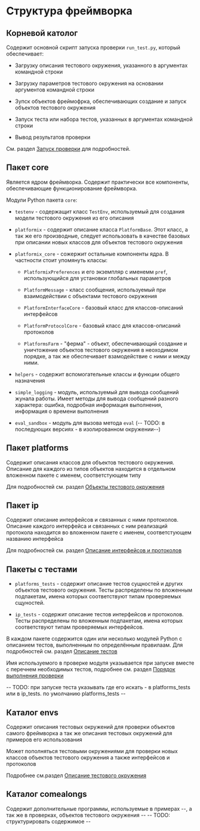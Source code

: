 # Структура фреймворка

## Корневой католог

Содержит основной скрипт запуска проверки `run_test.py`, который обеспечивает:

* Загрузку описания тестового окружения, указанного в аргументах командной строки

* Загрузку параметров тестового окружения на основании аргументов командной строки

* Зупск объектов фреймофрка, обеспечивающих создание и запуск объектов тестового окружения

* Запуск теста или набора тестов, указанных в аргументах командной строки

* Вывод результатов проверки

См. раздел [Запуск проверки](d4_testflow.md#Запуск-проверки) для подробностей.

## Пакет core

Является ядром фреймворка. Содержит практически все компоненты, обеспечивающие функционирование фреймворка.

Модули Python пакета `core`:

* `testenv` - содержащит класс `TestEnv`, используемый для создания модели тестового окружения из его описания

* `platformix` - содержит описание класса `PlatformBase`. Этот класс, а так же его производные, следует использовать 
в качестве базовых при описании новых классов для объектов тестового окружения

* `platformix_core` - сожержит остальные компоненты ядра. В частности стоит упомянуть классы:

  * `PlatformixPreferences` и его экземпляр с именемм `pref`, использующийся для установки глобальных параметров

  * `PlatformMessage` - класс сообщения, используемый при взаимодействии с объектами тестового окружения

  * `PlatformInterfaceCore` - базовый класс для классов-описаний интерфейсов

  * `PlatformProtocolCore` - базовый класс для классов-описаний протоколов

  * `PlatformsFarm` - "ферма" - объект, обеспечивающий создание и уничтожение объектов тестового окружения в неоходимом
  порядке, а так же обеспечивает взамодействие с ними и между ними.

* `helpers` - содержит вспомогательные классы и функции общего назначения

* `simple_logging` - модуль, используемый для вывода сообщений жунала работы. Имеет методы для вывода сообщений разного 
характера: ошибка, подробная информация выполнения, информация о времени выполнения

* `eval_sandbox` - модуль для вызова метода `eval` (-- TODO: в последующих версиях - в изолированном окружении--)

## Пакет platforms

Содержит описания классов для объектов тестового окружения. Описание для каждого из типов объектов находится в 
отдельном вложенном пакете с именем, соответстующем типу

Для подробностей см. раздел [Объекты тестового окружения](d3_1_testenv_objects.md)

## Пакет ip

Содержит описание интерфейсов и связанных с ними протоколов. Описание каждого интерфейса и связанных с ним реализаций 
протокола находится во вложенном пакете с именем, соответстующем названию интерфейса

Для подробностей см. раздел [Описание интерфейсов и протоколов](d3_2_interfaces_and_protocols.md)

## Пакеты с тестами 

* `platforms_tests` - содержит описание тестов сущностей и других объектов тестового окружения. Тесты распределены по 
вложенным подпакетам, имена которых соответствуют типам проверяемых сщуностей.

* `ip_tests` - содержит описание тестов интерфейсов и протоколов. Тесты распределены по вложенным подпакетам, имена 
которых соответствуют типам проверяемых интерфейсов.

В каждом пакете содержится один или несколько модулей Python с описанием тестов, выполненным по определённым правилаам.
Для подробностей см. раздел [Описание тестов](d3_5_tests.md)

Имя используемого в проверке модуля указывается при запуске вместе с перечнем необходимых тестов, подробнее см. раздел 
[Порядок выполнения проверки](d4_testflow.md)

-- TODO: при запуске теста указывать где его искать - в platforms_tests или в ip_tests. по умолчанию platforms_tests --

## Каталог envs

Содержит описания тестовых окружений для проверки объектов самого фреймворка а так же описания тестовых окружений для 
примеров его использования

Может пополняться тестовыми окружениями для проверки новых классов объектов тестового окружения а также интерфейсов и 
протоколов

Подробнее см.раздел [Описание тестового окружения](d3_4_test_environment.md)

## Каталог comealongs

Содержит дополнительные программы, используемые в примерах --, а так же в проверках, объектов тестового окружения --
-- TODO: структурировать содержимое --
